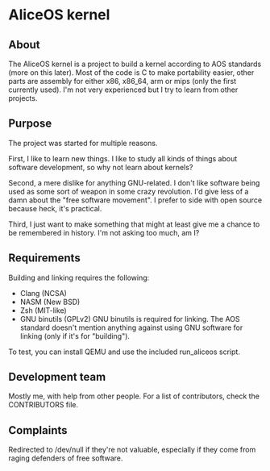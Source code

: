 # AliceOS kernel

## About

The AliceOS kernel is a project to build a kernel according to AOS standards (more on this later).
Most of the code is C to make portability easier, other parts are assembly for either x86, x86_64, arm or mips (only the first currently used).
I'm not very experienced but I try to learn from other projects.

## Purpose

The project was started for multiple reasons.

First, I like to learn new things. I like to study all kinds of things about software development, so why not learn about kernels?

Second, a mere dislike for anything GNU-related. I don't like software being used as some sort of weapon in some crazy revolution.
I'd give less of a damn about the "free software movement". I prefer to side with open source because heck, it's practical.

Third, I just want to make something that might at least give me a chance to be remembered in history. I'm not asking too much, am I?

## Requirements

Building and linking requires the following:
 - Clang (NCSA)
 - NASM (New BSD)
 - Zsh (MIT-like)
 - GNU binutils (GPLv2)
GNU binutils is required for linking. The AOS standard doesn't mention anything against using GNU software for linking (only if it's for "building").

To test, you can install QEMU and use the included run_aliceos script.

## Development team

Mostly me, with help from other people. For a list of contributors, check the CONTRIBUTORS file.

## Complaints

Redirected to /dev/null if they're not valuable, especially if they come from raging defenders of free software.
